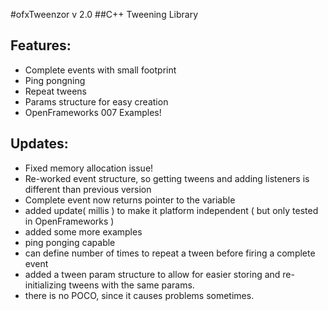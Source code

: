 #ofxTweenzor v 2.0
##C++ Tweening Library

Features:
--------
* Complete events with small footprint
* Ping pongning
* Repeat tweens
* Params structure for easy creation
* OpenFrameworks 007 Examples!

Updates:
--------
* Fixed memory allocation issue!
* Re-worked event structure, so getting tweens and adding listeners is different than previous version
* Complete event now returns pointer to the variable
* added update( millis ) to make it platform independent ( but only tested in OpenFrameworks )
* added some more examples
* ping ponging capable
* can define number of times to repeat a tween before firing a complete event
* added a tween param structure to allow for easier storing and re-initializing tweens with the same params.
* there is no POCO, since it causes problems sometimes.